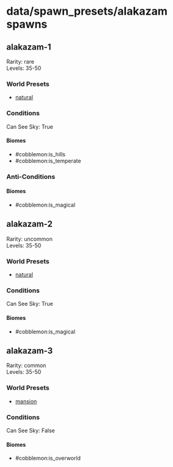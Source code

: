 # data/spawn_presets/alakazam spawns  
  
## alakazam-1  
Rarity: rare  
Levels: 35-50  
  
### World Presets  
* [natural](/data/world_presets/natural.md)  
  
### Conditions  
Can See Sky: True  
  
#### Biomes  
  * #cobblemon:is_hills
  * #cobblemon:is_temperate
  
  
### Anti-Conditions  
  
#### Biomes  
  * #cobblemon:is_magical
  
  
## alakazam-2  
Rarity: uncommon  
Levels: 35-50  
  
### World Presets  
* [natural](/data/world_presets/natural.md)  
  
### Conditions  
Can See Sky: True  
  
#### Biomes  
  * #cobblemon:is_magical
  
  
## alakazam-3  
Rarity: common  
Levels: 35-50  
  
### World Presets  
* [mansion](/data/world_presets/mansion.md)  
  
### Conditions  
Can See Sky: False  
  
#### Biomes  
  * #cobblemon:is_overworld
  
